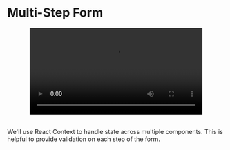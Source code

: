 # Multi-Step Form

<div align="center" ><video src='https://user-images.githubusercontent.com/18037904/145698835-fad9532d-5991-4fd5-8fe5-5b91058f18e6.mp4' width="400"/></div>

<br>

We'll use React Context to handle state across multiple components. This is helpful to provide validation on each step of the form.
